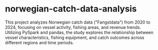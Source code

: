 # norwegian-catch-data-analysis
 This project analyzes Norwegian catch data ("Fangstdata") from 2020 to 2024, focusing on vessel activity, fishing areas, and revenue trends. Utilizing PySpark and pandas, the study explores the relationship between vessel characteristics, fishing equipment, and catch outcomes across different regions and time periods.

